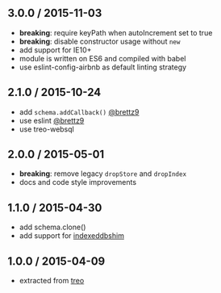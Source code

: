 ## 3.0.0 / 2015-11-03

* **breaking**: require keyPath when autoIncrement set to true
* **breaking**: disable constructor usage without `new`
* add support for IE10+
* module is written on ES6 and compiled with babel
* use eslint-config-airbnb as default linting strategy

## 2.1.0 / 2015-10-24

* add `schema.addCallback()` [@brettz9](https://github.com/brettz9)
* use eslint [@brettz9](https://github.com/brettz9)
* use treo-websql

## 2.0.0 / 2015-05-01

* **breaking**: remove legacy `dropStore` and `dropIndex`
* docs and code style improvements

## 1.1.0 / 2015-04-30

* add schema.clone()
* add support for [indexeddbshim](https://github.com/axemclion/IndexedDBShim)

## 1.0.0 / 2015-04-09

* extracted from [treo](http://treojs.com)
